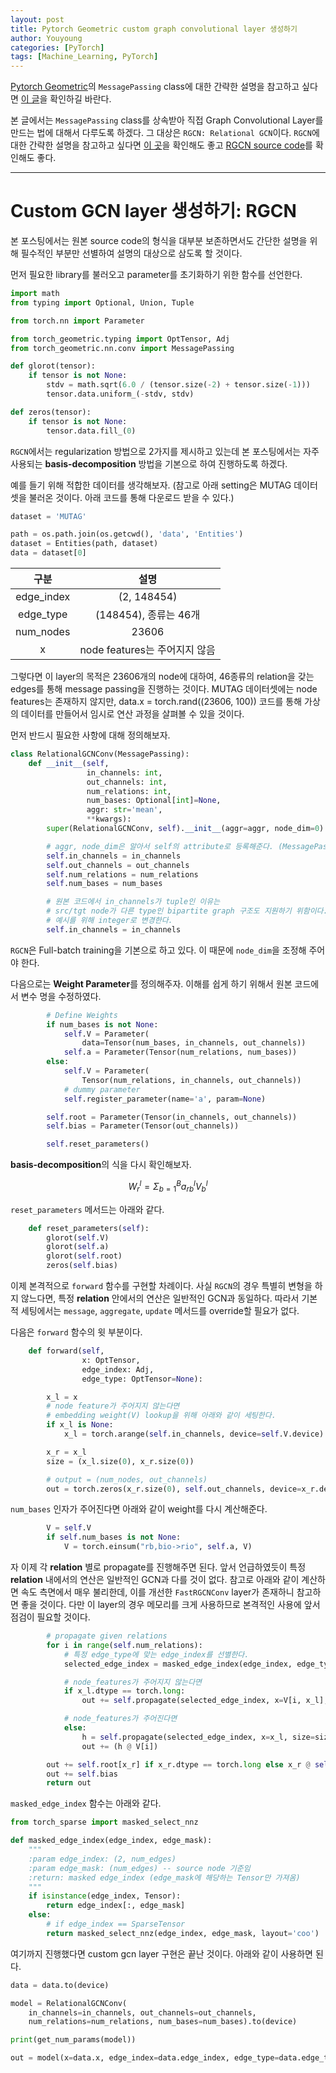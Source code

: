 ```yaml
---
layout: post
title: Pytorch Geometric custom graph convolutional layer 생성하기
author: Youyoung
categories: [PyTorch]
tags: [Machine_Learning, PyTorch]
---
```


[Pytorch Geometric](https://pytorch-geometric.readthedocs.io/en/latest/index.html)의 `MessagePassing` class에 대한 간략한 설명을 참고하고 싶다면 [이 글](https://greeksharifa.github.io/pytorch/2021/09/04/MP/)을 확인하길 바란다.  

본 글에서는 `MessagePassing` class를 상속받아 직접 Graph Convolutional Layer를 만드는 법에 대해서 다루도록 하겠다. 그 대상은 `RGCN: Relational GCN`이다. `RGCN`에 대한 간략한 설명을 참고하고 싶다면 [이 곳](https://github.com/hoopoes/pytorch-gnn-research/blob/main/rgcn/rgcn.ipynb)을 확인해도 좋고 [RGCN source code](https://pytorch-geometric.readthedocs.io/en/latest/_modules/torch_geometric/nn/conv/rgcn_conv.html#RGCNConv)를 확인해도 좋다.  


---
# Custom GCN layer 생성하기: RGCN  
본 포스팅에서는 원본 source code의 형식을 대부분 보존하면서도 간단한 설명을 위해 필수적인 부분만 선별하여 설명의 대상으로 삼도록 할 것이다.  

먼저 필요한 library를 불러오고 parameter를 초기화하기 위한 함수를 선언한다.  

```python
import math
from typing import Optional, Union, Tuple

from torch.nn import Parameter

from torch_geometric.typing import OptTensor, Adj
from torch_geometric.nn.conv import MessagePassing

def glorot(tensor):
    if tensor is not None:
        stdv = math.sqrt(6.0 / (tensor.size(-2) + tensor.size(-1)))
        tensor.data.uniform_(-stdv, stdv)

def zeros(tensor):
    if tensor is not None:
        tensor.data.fill_(0)        
```

`RGCN`에서는 regularization 방법으로 2가지를 제시하고 있는데 본 포스팅에서는 자주 사용되는 **basis-decomposition** 방법을 기본으로 하여 진행하도록 하겠다.  

예를 들기 위해 적합한 데이터를 생각해보자. (참고로 아래 setting은 MUTAG 데이터셋을 불러온 것이다. 아래 코드를 통해 다운로드 받을 수 있다.)  

```python
dataset = 'MUTAG'

path = os.path.join(os.getcwd(), 'data', 'Entities')
dataset = Entities(path, dataset)
data = dataset[0]
```

|구분|설명|
|:------------:|:------------:|
| edge_index | (2, 148454) |
| edge_type | (148454), 종류는 46개 |
| num_nodes | 23606 |
| x | node features는 주어지지 않음 |

그렇다면 이 layer의 목적은 23606개의 node에 대하여, 46종류의 relation을 갖는 edges를 통해 message passing을 진행하는 것이다. MUTAG 데이터셋에는 node features는 존재하지 않지만, data.x = torch.rand((23606, 100)) 코드를 통해 가상의 데이터를 만들어서 임시로 연산 과정을 살펴볼 수 있을 것이다.  

먼저 반드시 필요한 사항에 대해 정의해보자.  

```python
class RelationalGCNConv(MessagePassing):
    def __init__(self,
                 in_channels: int,
                 out_channels: int,
                 num_relations: int,
                 num_bases: Optional[int]=None,
                 aggr: str='mean',
                 **kwargs):
        super(RelationalGCNConv, self).__init__(aggr=aggr, node_dim=0)

        # aggr, node_dim은 알아서 self의 attribute로 등록해준다. (MessagePassing)
        self.in_channels = in_channels
        self.out_channels = out_channels
        self.num_relations = num_relations
        self.num_bases = num_bases

        # 원본 코드에서 in_channels가 tuple인 이유는
        # src/tgt node가 다른 type인 bipartite graph 구조도 지원하기 위함이다.
        # 예시를 위해 integer로 변경한다.
        self.in_channels = in_channels
```

`RGCN`은 Full-batch training을 기본으로 하고 있다. 이 때문에 `node_dim`을 조정해 주어야 한다.  

다음으로는 **Weight Parameter**를 정의해주자. 이해를 쉽게 하기 위해서 원본 코드에서 변수 명을 수정하였다.  

```python
        # Define Weights
        if num_bases is not None:
            self.V = Parameter(
                data=Tensor(num_bases, in_channels, out_channels))
            self.a = Parameter(Tensor(num_relations, num_bases))
        else:
            self.V = Parameter(
                Tensor(num_relations, in_channels, out_channels))
            # dummy parameter
            self.register_parameter(name='a', param=None)

        self.root = Parameter(Tensor(in_channels, out_channels))
        self.bias = Parameter(Tensor(out_channels))

        self.reset_parameters()
```

**basis-decomposition**의 식을 다시 확인해보자.  

$$ W_r^l = \Sigma_{b=1}^B a_{rb}^l V_b^l $$  

`reset_parameters` 메서드는 아래와 같다.  

```python
    def reset_parameters(self):
        glorot(self.V)
        glorot(self.a)
        glorot(self.root)
        zeros(self.bias)
```

이제 본격적으로 `forward` 함수를 구현할 차례이다. 사실 `RGCN`의 경우 특별히 변형을 하지 않느다면, 특정 **relation** 안에서의 연산은 일반적인 GCN과 동일하다. 따라서 기본적 세팅에서는 `message`, `aggregate`, `update` 메서드를 override할 필요가 없다.  

다음은 `forward` 함수의 윗 부분이다.  

```python
    def forward(self,
                x: OptTensor,
                edge_index: Adj,
                edge_type: OptTensor=None):

        x_l = x
        # node feature가 주어지지 않는다면
        # embedding weight(V) lookup을 위해 아래와 같이 세팅한다.
        if x_l is None:
            x_l = torch.arange(self.in_channels, device=self.V.device)

        x_r = x_l
        size = (x_l.size(0), x_r.size(0))

        # output = (num_nodes, out_channels)
        out = torch.zeros(x_r.size(0), self.out_channels, device=x_r.device)
```

`num_bases` 인자가 주어진다면 아래와 같이 weight를 다시 계산해준다.  

```python
        V = self.V
        if self.num_bases is not None:
            V = torch.einsum("rb,bio->rio", self.a, V)
```

자 이제 각 **relation** 별로 propagate를 진행해주면 된다. 앞서 언급하였듯이 특정 **relation** 내에서의 연산은 일반적인 GCN과 다를 것이 없다. 참고로 아래와 같이 계산하면 속도 측면에서 매우 불리한데, 이를 개선한 `FastRGCNConv` layer가 존재하니 참고하면 좋을 것이다. 다만 이 layer의 경우 메모리를 크게 사용하므로 본격적인 사용에 앞서 점검이 필요할 것이다.  

```python
        # propagate given relations
        for i in range(self.num_relations):
            # 특정 edge_type에 맞는 edge_index를 선별한다.
            selected_edge_index = masked_edge_index(edge_index, edge_type == i)

            # node_features가 주어지지 않는다면
            if x_l.dtype == torch.long:
                out += self.propagate(selected_edge_index, x=V[i, x_l], size=size)

            # node_features가 주어진다면
            else:
                h = self.propagate(selected_edge_index, x=x_l, size=size)
                out += (h @ V[i])

        out += self.root[x_r] if x_r.dtype == torch.long else x_r @ self.root
        out += self.bias
        return out
```

`masked_edge_index` 함수는 아래와 같다.  

```python
from torch_sparse import masked_select_nnz

def masked_edge_index(edge_index, edge_mask):
    """
    :param edge_index: (2, num_edges)
    :param edge_mask: (num_edges) -- source node 기준임
    :return: masked edge_index (edge_mask에 해당하는 Tensor만 가져옴)
    """
    if isinstance(edge_index, Tensor):
        return edge_index[:, edge_mask]
    else:
        # if edge_index == SparseTensor
        return masked_select_nnz(edge_index, edge_mask, layout='coo')
```

여기까지 진행했다면 custom gcn layer 구현은 끝난 것이다. 아래와 같이 사용하면 된다.  

```python
data = data.to(device)

model = RelationalGCNConv(
    in_channels=in_channels, out_channels=out_channels,
    num_relations=num_relations, num_bases=num_bases).to(device)

print(get_num_params(model))

out = model(x=data.x, edge_index=data.edge_index, edge_type=data.edge_type)
```
